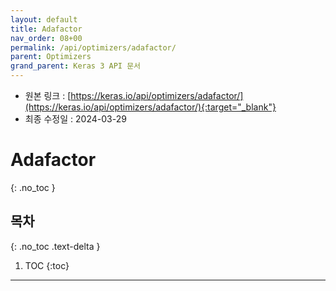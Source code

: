 ```yaml
---
layout: default
title: Adafactor
nav_order: 08+00
permalink: /api/optimizers/adafactor/
parent: Optimizers
grand_parent: Keras 3 API 문서
---
```


* 원본 링크 : [https://keras.io/api/optimizers/adafactor/](https://keras.io/api/optimizers/adafactor/){:target="_blank"}
* 최종 수정일 : 2024-03-29

# Adafactor
{: .no_toc }

## 목차
{: .no_toc .text-delta }

1. TOC
{:toc}

---
